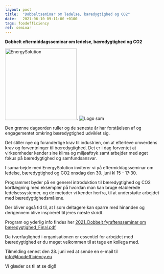 ```yaml
---
layout: post
title:  "Dobbeltseminar om ledelse, bæredygtighed og CO2"
date:   2021-06-10 09:11:00 +0100
tags: foodefficiency
ref: seminar
---
```


**Dobbelt eftermiddagsseminar om ledelse, bæredygtighed og CO2**

<img width="234" alt="EnergySolution" src="https://user-images.githubusercontent.com/75361000/121689008-69a8c100-cac4-11eb-8b13-e30c8815a27a.png">. ![Logo som](https://user-images.githubusercontent.com/75361000/121689065-775e4680-cac4-11eb-8d48-1e6145d08efd.jpg)



Den grønne dagsorden ruller og de seneste år har forståelsen af og engagementet omkring bæredygtighed udviklet sig. 

Det stiller nye og foranderlige krav til industrien, om at efterleve omverdens krav og forventninger til bæredygtighed. Det er i dag forventet at virksomheder kender sine klima og miljøaftryk samt arbejder med øget fokus på bæredygtighed og samfundsansvar. 

I samarbejde med EnergySolution inviterer vi på eftermiddagsseminar om ledelse, bæredygtighed og CO2 onsdag den 30. juni kl 15 - 17:30.

Programmet byder på en generel introduktion til bæredygtighed og CO2 kortlægning med eksempler på hvordan man kan bruge etablerede ledelsessystemer, og de metoder vi kender herfra, til at understøtte arbejdet med bæredygtighedsmålene. 

Der bliver også tid til, at I som deltagere kan sparre med hinanden og derigennem blive inspireret til jeres næste skridt. 

Program og yderlig info findes her [2021_Dobbelt fyraftensseminar om bæredygtighed_Final.pdf](https://github.com/FoodEfficiency/FoodEfficiency.github.io/files/6638477/2021_Dobbelt.fyraftensseminar.om.baeredygtighed_Final.pdf)


Da tværfaglighed i organisationen er essentiel for arbejdet med bæredygtighed er du meget velkommen til at tage en kollega med. 

Tilmelding senest den 28. juni ved at sende en e-mail til info@foodefficiency.eu

Vi glæder os til at se dig!!


